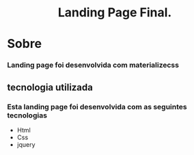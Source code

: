 <h1 align="center">
    Landing Page Final.
</h1>

# Sobre

### Landing page foi desenvolvida com **materializecss**


## tecnologia utilizada

### Esta landing page foi desenvolvida com as seguintes tecnologias

* Html
* Css
* jquery